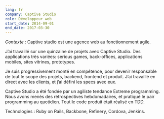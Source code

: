 ```yaml
---
lang: fr
company: Captive Studio
role: Développeur web
start_date: 2014-09-01
end_date: 2017-03-30
---
```


*Contexte* : Captive studio est une agence web au fonctionnement agile.

J’ai travaillé sur une quinzaine de projets avec Captive Studio. Des applications très variées: serious games, back-offices, applications mobiles, sites vitrines, prototypes.

Je suis progressivement monté en compétence, pour devenir responsable de tout le scope des projets, backend, frontend et produit. J’ai travaillé en direct avec les clients, et j’ai défini les specs avec eux.

Captive Studio a été fondée par un agiliste tendance Extreme programming. Nous avons menés des rétrospectives hebdomadaires, et pratiqué le pair programming au quotidien. Tout le code produit était réalisé en TDD.

Technologies : Ruby on Rails, Backbone, Refinery, Cordova, Jenkins.